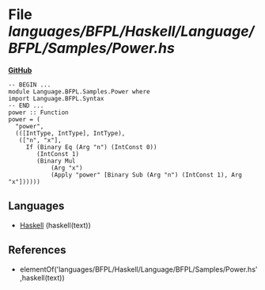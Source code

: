 # File _languages/BFPL/Haskell/Language/BFPL/Samples/Power.hs_
**[GitHub](https://github.com/softlang/yas/blob/master/languages/BFPL/Haskell/Language/BFPL/Samples/Power.hs)**
```
-- BEGIN ...
module Language.BFPL.Samples.Power where
import Language.BFPL.Syntax
-- END ...
power :: Function
power = (
  "power",
  (([IntType, IntType], IntType),
   (["n", "x"],
     If (Binary Eq (Arg "n") (IntConst 0))
        (IntConst 1)
        (Binary Mul
            (Arg "x")
            (Apply "power" [Binary Sub (Arg "n") (IntConst 1), Arg "x"])))))
```

## Languages
* [Haskell](../languages/Haskell.md) (haskell(text))

## References
* elementOf('languages/BFPL/Haskell/Language/BFPL/Samples/Power.hs',haskell(text))
